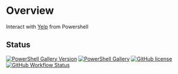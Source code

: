 # Overview

Interact with [Yelp](https://docs.developer.yelp.com/reference) from Powershell


## Status

[![PowerShell Gallery Version](https://img.shields.io/powershellgallery/v/YelpCli)](https://www.powershellgallery.com/packages/YelpCli)
[![PowerShell Gallery](https://img.shields.io/powershellgallery/dt/YelpCli?color=green)](https://www.powershellgallery.com/packages/YelpCli)
[![GitHub license](https://img.shields.io/github/license/chris-peterson/pwsh-yelp.svg)](LICENSE)
[![GitHub Workflow Status](https://img.shields.io/github/actions/workflow/status/chris-peterson/pwsh-yelp/deploy.yml?branch=main&label=ci)](https://github.com/chris-peterson/pwsh-yelp/actions/workflows/deploy.yml)
